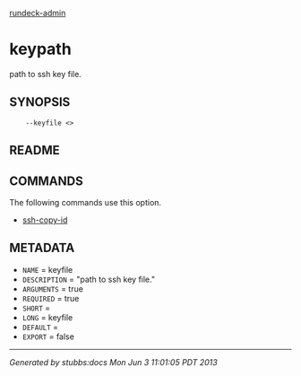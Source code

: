 [rundeck-admin](../../index.html)

# keypath

path to ssh key file.

## SYNOPSIS

        --keyfile <>

## README



## COMMANDS

The following commands use this option.

* [ssh-copy-id](../../commands/ssh-copy-id/index.html)

## METADATA

* `NAME` = keyfile
* `DESCRIPTION` = "path to ssh key file."
* `ARGUMENTS` = true
* `REQUIRED` = true
* `SHORT` = 
* `LONG` = keyfile
* `DEFAULT` = 
* `EXPORT` = false

----

*Generated by stubbs:docs Mon Jun  3 11:01:05 PDT 2013*

